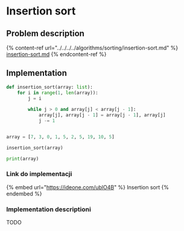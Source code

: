 # Insertion sort

## Problem description

{% content-ref url="../../../../algorithms/sorting/insertion-sort.md" %}
[insertion-sort.md](../../../../algorithms/sorting/insertion-sort.md)
{% endcontent-ref %}

## Implementation

```python
def insertion_sort(array: list):
    for i in range(1, len(array)):
        j = i
        
        while j > 0 and array[j] < array[j - 1]:
            array[j], array[j - 1] = array[j - 1], array[j]
            j -= 1


array = [7, 3, 0, 1, 5, 2, 5, 19, 10, 5]

insertion_sort(array)

print(array)
```

### Link do implementacji

{% embed url="https://ideone.com/ublO4B" %}
Insertion sort
{% endembed %}

### Implementation descriptioni

TODO

